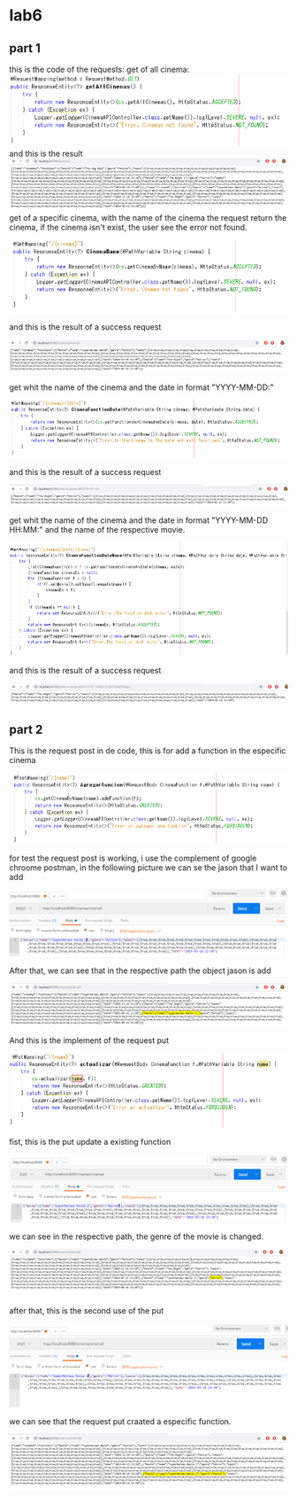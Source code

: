 # lab6
## part 1
this is the code of the requests: 
get of all cinema:
![](REST_API-SpringBoot-Cinema/img/allCode.PNG)  
and this is the result 
![](REST_API-SpringBoot-Cinema/img/AllH.PNG)
get of a specific cinema, with the name of the cinema the request return the cinema, if the cinema isn't exist, the user see the error not found.

![](REST_API-SpringBoot-Cinema/img/CinemaCode.PNG)

and this is the result of a success request

![](REST_API-SpringBoot-Cinema/img/CinemaH.PNG)

get whit the name of the cinema and the date in format "YYYY-MM-DD:"

![](REST_API-SpringBoot-Cinema/img/FunctionCode.PNG)

and this is the result of a success request

![](REST_API-SpringBoot-Cinema/img/FunctionH.PNG)

get whit the name of the cinema and the date in format "YYYY-MM-DD HH:MM:" and the name of the respective movie.

![](REST_API-SpringBoot-Cinema/img/FunctionCode2.PNG)

and this is the result of a success request

![](REST_API-SpringBoot-Cinema/img/FunctionH2.PNG)

## part 2

This is the request post in de code, this is for add a function in the especific cinema

![](REST_API-SpringBoot-Cinema/img/PostCode.PNG)

for test the request post is working, i use the complement of google chroome postman, in the following picture we can se the jason that I want to add

![](REST_API-SpringBoot-Cinema/img/PostH.PNG)

After that, we can see that in the respective path the object jason is add

![](REST_API-SpringBoot-Cinema/img/PostH2.PNG)

And this is the implement of the request put

![](REST_API-SpringBoot-Cinema/img/PutCode.PNG)

fist, this is the put update a existing function

![](REST_API-SpringBoot-Cinema/img/PutH.PNG)

we can see in the respective path, the genre of the movie is changed.

![](REST_API-SpringBoot-Cinema/img/PutH2.PNG)

after that, this is the second use of the put

![](REST_API-SpringBoot-Cinema/img/PutH3.PNG)

we can see that the request put craated a especific function.

![](REST_API-SpringBoot-Cinema/img/Puth4.PNG)


